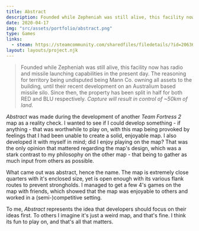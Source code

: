 ```yaml
---
title: Abstract
description: Founded while Zepheniah was still alive, this facility now has radio and missile launching capabilities in the present day.
date: 2020-04-17
img: "src/assets/portfolio/abstract.png"
type: Games
links:
  - steam: https://steamcommunity.com/sharedfiles/filedetails/?id=2063636056
layout: layouts/project.njk
---
```


> Founded while Zepheniah was still alive, this facility now has radio and missile launching capabilities in the present day. The reasoning for territory being undisputed being Mann Co. owning all assets to the building, until their recent development on an Australium based missile silo. Since then, the property has been split in half for both RED and BLU respectively. _Capture will result in control of ~50km of land._

_Abstract_ was made during the development of another _Team Fortress 2_ map as a reality check. I wanted to see if I could develop something - if anything - that was worthwhile to play on, with this map being provoked by feelings that I had been unable to create a solid, enjoyable map. I also developed it with myself in mind; did I enjoy playing on the map? That was the only opinion that mattered regarding the map's design, which was a stark contrast to my philosophy on the other map - that being to gather as much input from others as possible.

What came out was abstract, hence the name. The map is extremely close quarters with it's enclosed size, yet is open enough with its various flank routes to prevent strongholds. I managed to get a few 4's games on the map with friends, which showed that the map was enjoyable to others and worked in a (semi-)competitive setting.

To me, _Abstract_ represents the idea that developers should focus on their ideas first. To others I imagine it's just a weird map, and that's fine. I think its fun to play on, and that's all that matters.

